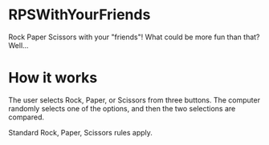 # RPSWithYourFriends
Rock Paper Scissors with your "friends"! What could be more fun than that? Well...

# How it works

The user selects Rock, Paper, or Scissors from three buttons. The computer randomly selects one of the options, and then the two selections are compared.<br>

Standard Rock, Paper, Scissors rules apply.
